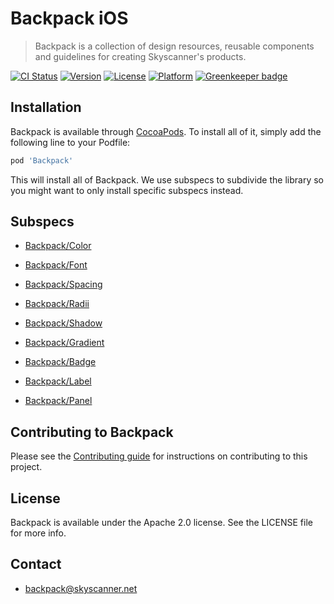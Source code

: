 # Backpack iOS

> Backpack is a collection of design resources, reusable components and guidelines for creating Skyscanner's products.

[![CI Status](http://img.shields.io/travis/Skyscanner/backpack-ios.svg?style=flat)](https://travis-ci.org/Skyscanner/backpack-ios)
[![Version](https://img.shields.io/cocoapods/v/Backpack.svg?style=flat)](http://cocoapods.org/pods/Backpack)
[![License](https://img.shields.io/cocoapods/l/Backpack.svg?style=flat)](http://cocoapods.org/pods/Backpack)
[![Platform](https://img.shields.io/cocoapods/p/Backpack.svg?style=flat)](http://cocoapods.org/pods/Backpack)
[![Greenkeeper badge](https://badges.greenkeeper.io/Skyscanner/backpack-ios.svg)](https://greenkeeper.io/)

## Installation

Backpack is available through [CocoaPods](http://cocoapods.org). To install
all of it, simply add the following line to your Podfile:

```ruby
pod 'Backpack'
```

This will install all of Backpack. We use subspecs to subdivide the library so you might want to only install specific subspecs instead.

## Subspecs

* [Backpack/Color](Backpack/Color/README.md)
* [Backpack/Font](Backpack/Font/README.md)
* [Backpack/Spacing](Backpack/Spacing/README.md)
* [Backpack/Radii](Backpack/Radii/README.md)
* [Backpack/Shadow](Backpack/Shadow/README.md)
* [Backpack/Gradient](Backpack/Gradient/README.md)

* [Backpack/Badge](Backpack/Badge/README.md)
* [Backpack/Label](Backpack/Label/README.md)
* [Backpack/Panel](Backpack/Panel/README.md)

## Contributing to Backpack

Please see the [Contributing guide][0] for instructions on contributing to this project.

## License

Backpack is available under the Apache 2.0 license. See the LICENSE file for more info.

[0]: CONTRIBUTING.md

## Contact
- backpack@skyscanner.net
